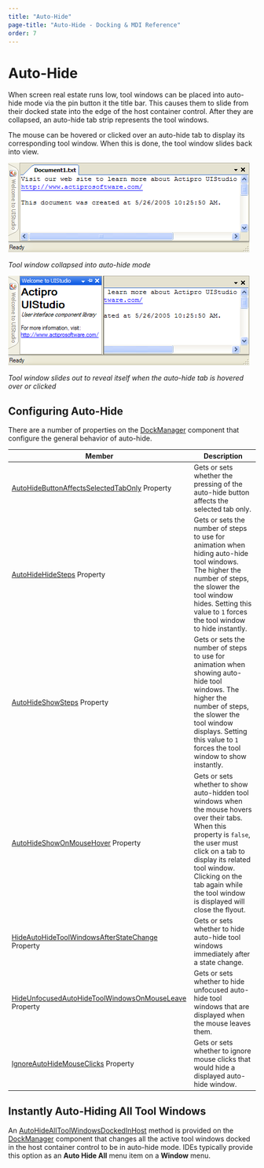 ```yaml
---
title: "Auto-Hide"
page-title: "Auto-Hide - Docking & MDI Reference"
order: 7
---
```

# Auto-Hide

When screen real estate runs low, tool windows can be placed into auto-hide mode via the pin button it the title bar.  This causes them to slide from their docked state into the edge of the host container control.  After they are collapsed, an auto-hide tab strip represents the tool windows.

The mouse can be hovered or clicked over an auto-hide tab to display its corresponding tool window.  When this is done, the tool window slides back into view.

![Screenshot](images/dock-controls-auto-hide.gif)

*Tool window collapsed into auto-hide mode*

![Screenshot](images/dock-controls-auto-hide2.gif)

*Tool window slides out to reveal itself when the auto-hide tab is hovered over or clicked*

## Configuring Auto-Hide

There are a number of properties on the [DockManager](xref:@ActiproUIRoot.Controls.Docking.DockManager) component that configure the general behavior of auto-hide.

| Member | Description |
|-----|-----|
| [AutoHideButtonAffectsSelectedTabOnly](xref:@ActiproUIRoot.Controls.Docking.DockManager.AutoHideButtonAffectsSelectedTabOnly) Property | Gets or sets whether the pressing of the auto-hide button affects the selected tab only. |
| [AutoHideHideSteps](xref:@ActiproUIRoot.Controls.Docking.DockManager.AutoHideHideSteps) Property | Gets or sets the number of steps to use for animation when hiding auto-hide tool windows.  The higher the number of steps, the slower the tool window hides.  Setting this value to `1` forces the tool window to hide instantly. |
| [AutoHideShowSteps](xref:@ActiproUIRoot.Controls.Docking.DockManager.AutoHideShowSteps) Property | Gets or sets the number of steps to use for animation when showing auto-hide tool windows.  The higher the number of steps, the slower the tool window displays.  Setting this value to `1` forces the tool window to show instantly. |
| [AutoHideShowOnMouseHover](xref:@ActiproUIRoot.Controls.Docking.DockManager.AutoHideShowOnMouseHover) Property | Gets or sets whether to show auto-hidden tool windows when the mouse hovers over their tabs.  When this property is `false`, the user must click on a tab to display its related tool window.  Clicking on the tab again while the tool window is displayed will close the flyout. |
| [HideAutoHideToolWindowsAfterStateChange](xref:@ActiproUIRoot.Controls.Docking.DockManager.HideAutoHideToolWindowsAfterStateChange) Property | Gets or sets whether to hide auto-hide tool windows immediately after a state change. |
| [HideUnfocusedAutoHideToolWindowsOnMouseLeave](xref:@ActiproUIRoot.Controls.Docking.DockManager.HideUnfocusedAutoHideToolWindowsOnMouseLeave) Property | Gets or sets whether to hide unfocused auto-hide tool windows that are displayed when the mouse leaves them. |
| [IgnoreAutoHideMouseClicks](xref:@ActiproUIRoot.Controls.Docking.DockManager.IgnoreAutoHideMouseClicks) Property | Gets or sets whether to ignore mouse clicks that would hide a displayed auto-hide window. |

## Instantly Auto-Hiding All Tool Windows

An [AutoHideAllToolWindowsDockedInHost](xref:@ActiproUIRoot.Controls.Docking.DockManager.AutoHideAllToolWindowsDockedInHost*) method is provided on the [DockManager](xref:@ActiproUIRoot.Controls.Docking.DockManager) component that changes all the active tool windows docked in the host container control to be in auto-hide mode.  IDEs typically provide this option as an **Auto Hide All** menu item on a **Window** menu.
